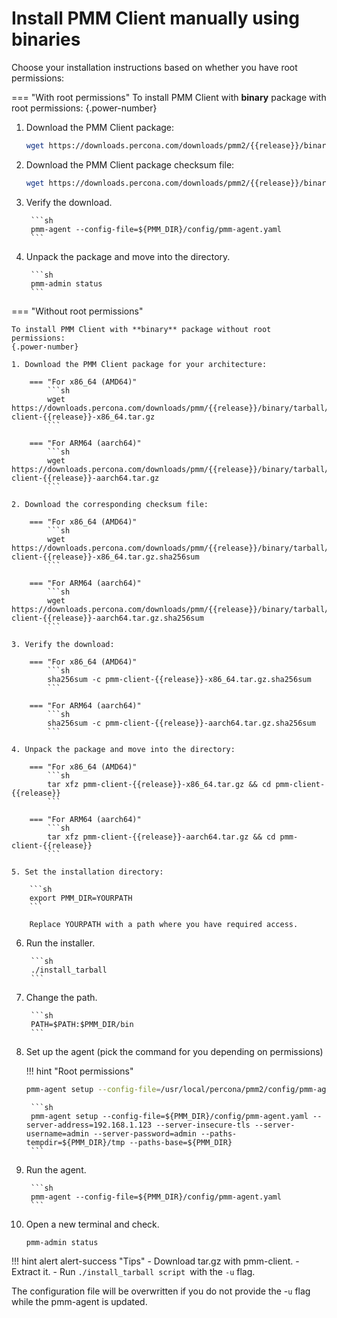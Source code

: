 # Install PMM Client manually using binaries

Choose your installation instructions based on whether you have root permissions:

=== "With root permissions"
    To install PMM Client with **binary** package with root permissions:
    {.power-number}

1. Download the PMM Client package:

    ```sh
    wget https://downloads.percona.com/downloads/pmm2/{{release}}/binary/tarball/pmm2-client-{{release}}.tar.gz
    ```

2. Download the PMM Client package checksum file:

    ```sh
    wget https://downloads.percona.com/downloads/pmm2/{{release}}/binary/tarball/pmm2-client-{{release}}.tar.gz.sha256sum
    ```

3. Verify the download.

        ```sh
        pmm-agent --config-file=${PMM_DIR}/config/pmm-agent.yaml
        ```

4. Unpack the package and move into the directory.

        ```sh
        pmm-admin status
        ```

=== "Without root permissions"

    To install PMM Client with **binary** package without root permissions:
    {.power-number}

    1. Download the PMM Client package for your architecture:

        === "For x86_64 (AMD64)"
            ```sh
            wget https://downloads.percona.com/downloads/pmm/{{release}}/binary/tarball/pmm-client-{{release}}-x86_64.tar.gz
            ```

        === "For ARM64 (aarch64)"
            ```sh
            wget https://downloads.percona.com/downloads/pmm/{{release}}/binary/tarball/pmm-client-{{release}}-aarch64.tar.gz
            ```

    2. Download the corresponding checksum file:

        === "For x86_64 (AMD64)"
            ```sh
            wget https://downloads.percona.com/downloads/pmm/{{release}}/binary/tarball/pmm-client-{{release}}-x86_64.tar.gz.sha256sum
            ```

        === "For ARM64 (aarch64)"
            ```sh
            wget https://downloads.percona.com/downloads/pmm/{{release}}/binary/tarball/pmm-client-{{release}}-aarch64.tar.gz.sha256sum
            ```

    3. Verify the download:

        === "For x86_64 (AMD64)"
            ```sh
            sha256sum -c pmm-client-{{release}}-x86_64.tar.gz.sha256sum
            ```
            
        === "For ARM64 (aarch64)"
            ```sh
            sha256sum -c pmm-client-{{release}}-aarch64.tar.gz.sha256sum
            ```

    4. Unpack the package and move into the directory:

        === "For x86_64 (AMD64)"
            ```sh
            tar xfz pmm-client-{{release}}-x86_64.tar.gz && cd pmm-client-{{release}}
            ```

        === "For ARM64 (aarch64)"
            ```sh
            tar xfz pmm-client-{{release}}-aarch64.tar.gz && cd pmm-client-{{release}}
            ```
    
    5. Set the installation directory:

        ```sh
        export PMM_DIR=YOURPATH
        ```

        Replace YOURPATH with a path where you have required access.

6. Run the installer.

        ```sh
        ./install_tarball
        ```

7. Change the path.

        ```sh
        PATH=$PATH:$PMM_DIR/bin
        ```

8. Set up the agent (pick the command for you depending on permissions)

    !!! hint "Root permissions"
    ```sh
    pmm-agent setup --config-file=/usr/local/percona/pmm2/config/pmm-agent.yaml --server-address=192.168.1.123 --server-insecure-tls --server-username=admin --server-password=admin
    ```

        ```sh
        pmm-agent setup --config-file=${PMM_DIR}/config/pmm-agent.yaml --server-address=192.168.1.123 --server-insecure-tls --server-username=admin --server-password=admin --paths-tempdir=${PMM_DIR}/tmp --paths-base=${PMM_DIR}
        ```

9. Run the agent.

        ```sh
        pmm-agent --config-file=${PMM_DIR}/config/pmm-agent.yaml
        ```

10. Open a new terminal and check.

    ```sh
    pmm-admin status
    ```
    
!!! hint alert alert-success "Tips"
    - Download tar.gz with pmm-client.
    - Extract it.
    - Run `./install_tarball script `with the `-u` flag.

The configuration file will be overwritten if you do not provide the -`u` flag while the pmm-agent is updated.
